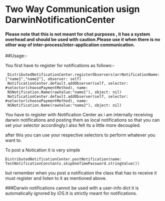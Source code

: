 # Two Way Communication usign DarwinNotificationCenter
#### Please note that this is not meant for chat purposes , it has a system overhead and should be used with caution.Please use it when there is no other way of inter-process/inter-application communication.

##Usage:-

You first have to register for notifications as follows:-

```
 DistributedNotificationCenter.registerObservers(arrNotificationName: ["name1","name2"], observer: self)
 NotificationCenter.default.addObserver(self, selector: #selector(choosePaymentMethod), name:
 NSNotification.Name(rawValue:"name1"), object: nil)
 NotificationCenter.default.addObserver(self, selector: #selector(choosePaymentMethod), name:
 NSNotification.Name(rawValue:"name2"), object: nil)
```

You have to register with Notification Center as i am internally receiving darwin notifications and posting them
as local notifications so that you can set your selector accordingly.I also felt its a little more decoupled.

after this you can use your respective selectors to perform whatever you want to.

To post a Notication it is very simple 

```
DistributedNotificationCenter.postNotification(name: TestNotificationConstants.skipOneTimePassword.stringValue())
```

but remember when you post a notification the class that has to receive it must register and listen to it as mentioned above.

###Darwin notifications cannot be used with a user-info dict it is automatically ignored by iOS.It is strictly meant for
  notifications.
